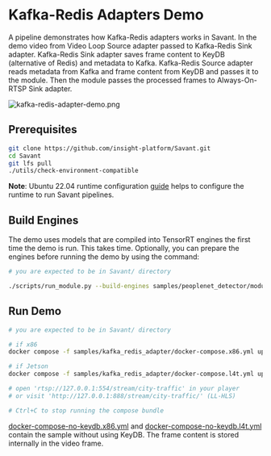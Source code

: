 # Kafka-Redis Adapters Demo

A pipeline demonstrates how Kafka-Redis adapters works in Savant. In the demo video from Video Loop Source adapter passed to Kafka-Redis Sink adapter. Kafka-Redis Sink adapter saves frame content to KeyDB (alternative of Redis) and metadata to Kafka. Kafka-Redis Source adapter reads metadata from Kafka and frame content from KeyDB and passes it to the module. Then the module passes the processed frames to Always-On-RTSP Sink adapter.

![kafka-redis-adapter-demo.png](assets/kafka-redis-adapter-demo.png)

## Prerequisites

```bash
git clone https://github.com/insight-platform/Savant.git
cd Savant
git lfs pull
./utils/check-environment-compatible
```

**Note**: Ubuntu 22.04 runtime configuration [guide](https://insight-platform.github.io/Savant/develop/getting_started/0_configure_prod_env.html) helps to configure the runtime to run Savant pipelines.

## Build Engines

The demo uses models that are compiled into TensorRT engines the first time the demo is run. This takes time. Optionally, you can prepare the engines before running the demo by using the command:

```bash
# you are expected to be in Savant/ directory

./scripts/run_module.py --build-engines samples/peoplenet_detector/module.yml
```

## Run Demo

```bash
# you are expected to be in Savant/ directory

# if x86
docker compose -f samples/kafka_redis_adapter/docker-compose.x86.yml up

# if Jetson
docker compose -f samples/kafka_redis_adapter/docker-compose.l4t.yml up

# open 'rtsp://127.0.0.1:554/stream/city-traffic' in your player
# or visit 'http://127.0.0.1:888/stream/city-traffic/' (LL-HLS)

# Ctrl+C to stop running the compose bundle
```

[docker-compose-no-keydb.x86.yml](docker-compose-no-keydb.x86.yml) and [docker-compose-no-keydb.l4t.yml](docker-compose-no-keydb.l4t.yml) contain the sample without using KeyDB. The frame content is stored internally in the video frame.
